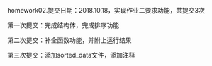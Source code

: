 homework02.提交日期：2018.10.18，实现作业二要求功能，共提交3次

第一次提交：完成结构体，完成排序功能

第二次提交：补全函数功能，并附上运行结果

第三次提交：添加sorted_data文件，添加注释
